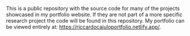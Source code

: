 This is a public repository with the source code for many of the projects showcased in my portfolio website. If they are not part of a more specific research project the code will be found in this repository. My portfolio can be viewed entirely at: https://riccardocaiuloportfolio.netlify.app/.
